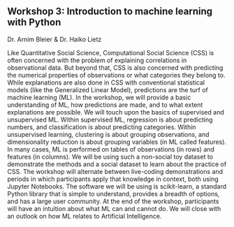 ## Workshop 3: Introduction to machine learning with Python

Dr. Arnim Bleier & Dr. Haiko Lietz

Like Quantitative Social Science, Computational Social Science (CSS) is often concerned with the problem of explaining correlations in observational data. But beyond that, CSS is also concerned with predicting the numerical properties of observations or what categories they belong to. While explanations are also done in CSS with conventional statistical models (like the Generalized Linear Model), predictions are the turf of machine learning (ML). In the workshop, we will provide a basic understanding of ML, how predictions are made, and to what extent explanations are possible. We will touch upon the basics of supervised and unsupervised ML. Within supervised ML, regression is about predicting numbers, and classification is about predicting categories. Within unsupervised learning, clustering is about grouping observations, and dimensionality reduction is about grouping variables (in ML called features). In many cases, ML is performed on tables of observations (in rows) and features (in columns). We will be using such a non-social toy dataset to demonstrate the methods and a social dataset to learn about the practice of CSS. The workshop will alternate between live-coding demonstrations and periods in which participants apply that knowledge in context, both using Jupyter Notebooks. The software we will be using is scikit-learn, a standard Python library that is simple to understand, provides a breadth of options, and has a large user community. At the end of the workshop, participants will have an intuition about what ML can and cannot do. We will close with an outlook on how ML relates to Artificial Intelligence.
